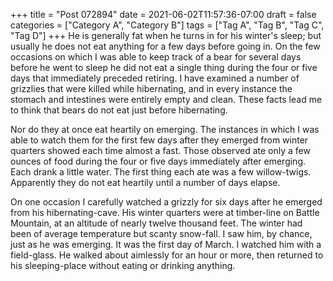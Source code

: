 +++
title = "Post 072894"
date = 2021-06-02T11:57:36-07:00
draft = false
categories = ["Category A", "Category B"]
tags = ["Tag A", "Tag B", "Tag C", "Tag D"]
+++
He is generally fat when he turns in for his winter's sleep; but usually he does not eat anything for a few days before going in. On the few occasions on which I was able to keep track of a bear for several days before he went to sleep he did not eat a single thing during the four or five days that immediately preceded retiring. I have examined a number of grizzlies that were killed while hibernating, and in every instance the stomach and intestines were entirely empty and clean. These facts lead me to think that bears do not eat just before hibernating.

Nor do they at once eat heartily on emerging. The instances in which I was able to watch them for the first few days after they emerged from winter quarters showed each time almost a fast. Those observed ate only a few ounces of food during the four or five days immediately after emerging. Each drank a little water. The first thing each ate was a few willow-twigs. Apparently they do not eat heartily until a number of days elapse.

On one occasion I carefully watched a grizzly for six days after he emerged from his hibernating-cave. His winter quarters were at timber-line on Battle Mountain, at an altitude of nearly twelve thousand feet. The winter had been of average temperature but scanty snow-fall. I saw him, by chance, just as he was emerging. It was the first day of March. I watched him with a field-glass. He walked about aimlessly for an hour or more, then returned to his sleeping-place without eating or drinking anything.
